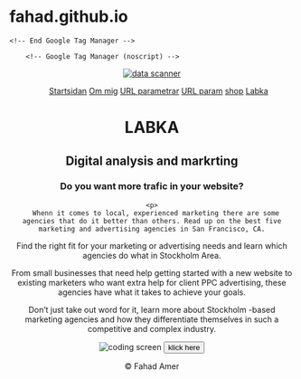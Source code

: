 # fahad.github.io
<!DOCTYPE html>
<html lang="se">
<head>
  <title>Labka Home</title>
    <meta charset="UTF-8"/>
    <meta http-equiv="X-UA-Compatible" content="IE=edge"/>
    <meta name="viewport" content="width=device-width, initial-scale=1.0"/>
    <meta name="description" content="Labka offers the most effective SEO packages available for businesses of any size"/>
    <link rel="stylesheet" href="style.css">

<!-- Google Tag Manager -->
<script>(function(w,d,s,l,i){w[l]=w[l]||[];w[l].push({'gtm.start':
    new Date().getTime(),event:'gtm.js'});var f=d.getElementsByTagName(s)[0],
    j=d.createElement(s),dl=l!='dataLayer'?'&l='+l:'';j.async=true;j.src=
    'https://www.googletagmanager.com/gtm.js?id='+i+dl;f.parentNode.insertBefore(j,f);
    })(window,document,'script','dataLayer','GTM-WWSC28L');</script>
    <!-- End Google Tag Manager -->

  
 </head>
    <body>

        <!-- Google Tag Manager (noscript) -->
<noscript><iframe src="https://www.googletagmanager.com/ns.html?id=GTM-WWSC28L"
    height="0" width="0" style="display:none;visibility:hidden"></iframe></noscript>
    <!-- End Google Tag Manager (noscript) -->
    


<header class="top_header">
 <a href="https://labka.se">
 <img class="logo" src="Bilder/logo.jpeg" alt="data scanner">
  </a>
  <nav class="siter_navigation"> 
    <ul>
      <il><a href="/" target="_self">Startsidan</a></il>
      <il><a href="om.php" target="_self">Om mig</a></il>
      <il><a href="url-param-test.php" target="_self">URL parametrar</a></il>
      <il><a href="/" target="_self">URL param</a></il>
      <il><a href="/" target="_self">shop</a></il>
      <il><a href="https://labka.se" target="_blank">Labka</a></il>
   </ul>
  </nav>
    <div class="content">
    <h1>LABKA</h1>
    <h2>Digital analysis and markrting</h2>
    <h3> Do you want more trafic in your website?</h3>
   
    <p>
      Whenn it comes to local, experienced marketing there are some agencies that do it better than others. Read up on the best five marketing and advertising agencies in San Francisco, CA.

Find the right fit for your marketing or advertising needs and learn which agencies do what in Stockholm Area.

From small businesses that need help getting started with a new website to existing marketers who want extra help for client PPC advertising, these agencies have what it takes to achieve your goals.

Don’t just take out word for it, learn more about Stockholm -based marketing agencies and how they differentiate themselves in such a competitive and complex industry.
    </p>
    <img src="Bilder/Data.jpg" alt="coding screen">
    <button id="annanknap">klick here</button>
  </div>

<footer class="site_footer">
    &copy; Fahad Amer
</footer>
<script src="script.js" defer></script>  
</body>

</html>





